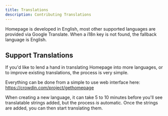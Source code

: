 ```yaml
---
title: Translations
description: Contributing Translations
---
```


Homepage is developed in English, most other supported languages are provided via Google Translate. When a i18n key is not found, the fallback language is English.

## Support Translations

If you'd like to lend a hand in translating Homepage into more languages, or to improve existing translations, the process is very simple.

Everything can be done from a simple to use web interface here: https://crowdin.com/project/gethomepage

When creating a new language, it can take 5 to 10 minutes before you'll see translatable strings added, but the process _is_ automatic. Once the strings are added, you can then start translating them.
